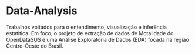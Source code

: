 # Data-Analysis

Trabalhos voltados para o entendimento, visualização e inferência estatitica. Em foco, o projeto de extração de dados de Motalidade do OpenDataSUS e uma Análise Exploratória de Dados (EDA) focada na região Centro-Oeste do Brasil.
